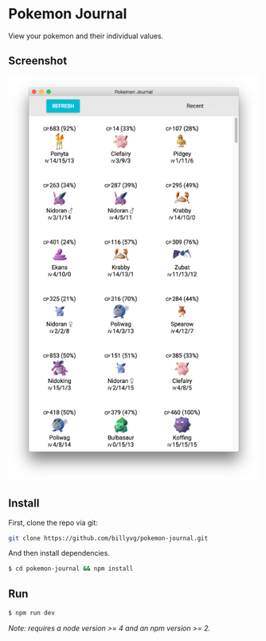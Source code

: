 # Pokemon Journal
View your pokemon and their individual values.

## Screenshot

![](./screenshot.png)

## Install

First, clone the repo via git:

```bash
git clone https://github.com/billyvg/pokemon-journal.git
```

And then install dependencies.

```bash
$ cd pokemon-journal && npm install
```

## Run

```bash
$ npm run dev
```

*Note: requires a node version >= 4 and an npm version >= 2.*
